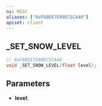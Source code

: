 ```yaml
---
ns: MISC
aliases: ["0xF6BEE7E80EC5CA40"]
apiset: client
---
```

## _SET_SNOW_LEVEL

```c
// 0xF6BEE7E80EC5CA40
void _SET_SNOW_LEVEL(float level);
```


## Parameters
* **level**:




